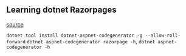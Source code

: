 ## Learning dotnet Razorpages
[source](https://learn.microsoft.com/en-us/aspnet/core/tutorials/razor-pages/razor-pages-start?view=aspnetcore-9.0&tabs=visual-studio-code)

`dotnet tool install dotnet-aspnet-codegenerator -g --allow-roll-forward`
`dotnet aspnet-codegenerator razorpage -h`, `dotnet aspnet-codegenerator -h`
